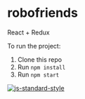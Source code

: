 # robofriends

React + Redux

To run the project:

1. Clone this repo
2. Run `npm install`
3. Run `npm start`

[![js-standard-style](https://cdn.rawgit.com/standard/standard/master/badge.svg)](https://standardjs.com)
